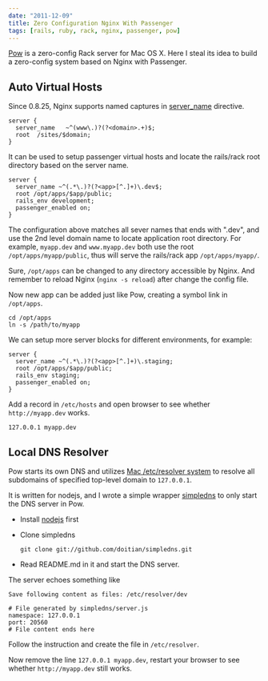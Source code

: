 ```yaml
---
date: "2011-12-09"
title: Zero Configuration Nginx With Passenger
tags: [rails, ruby, rack, nginx, passenger, pow]
---
```


[Pow][] is a zero-config Rack server for Mac OS X. Here I steal its idea to
build a zero-config system based on Nginx with Passenger.

<!--more-->

Auto Virtual Hosts
------------------

Since 0.8.25, Nginx supports named captures in
[server_name](http://wiki.nginx.org/HttpCoreModule#server_name) directive.

~~~
server {
  server_name   ~^(www\.)?(?<domain>.+)$;
  root  /sites/$domain;
}
~~~

It can be used to setup passenger virtual hosts and locate the rails/rack root
directory based on the server name.

~~~
server {
  server_name ~^(.*\.)?(?<app>[^.]+)\.dev$;
  root /opt/apps/$app/public;
  rails_env development;
  passenger_enabled on;
}
~~~

The configuration above matches all sever names that ends with ".dev", and use
the 2nd level domain name to locate application root directory. For example,
`myapp.dev` and `www.myapp.dev` both use the root `/opt/apps/myapp/public`,
thus will serve the rails/rack app `/opt/apps/myapp/`.

Sure, `/opt/apps` can be changed to any directory accessible by Nginx. And
remember to reload Nginx (`nginx -s reload`) after change the config file.

Now new app can be added just like Pow, creating a symbol link in
`/opt/apps`.

    cd /opt/apps
    ln -s /path/to/myapp

We can setup more server blocks for different environments, for example:

~~~
server {
  server_name ~^(.*\.)?(?<app>[^.]+)\.staging;
  root /opt/apps/$app/public;
  rails_env staging;
  passenger_enabled on;
}
~~~

Add a record in `/etc/hosts` and open browser to see whether `http://myapp.dev`
works.

    127.0.0.1 myapp.dev

Local DNS Resolver
------------------

Pow starts its own DNS and utilizes
[Mac /etc/resolver system](http://developer.apple.com/library/mac/#documentation/Darwin/Reference/ManPages/man5/resolver.5.html)
to resolve all subdomains of specified top-level domain to `127.0.0.1`.

It is written for nodejs, and I wrote a simple wrapper
[simpledns](https://github.com/doitian/simpledns) to only start the DNS server
in Pow.

-   Install [nodejs][] first

-   Clone simpledns

        git clone git://github.com/doitian/simpledns.git

-   Read README.md in it and start the DNS server.

The server echoes something like

~~~
Save following content as files: /etc/resolver/dev

# File generated by simpledns/server.js
namespace: 127.0.0.1
port: 20560
# File content ends here
~~~

Follow the instruction and create the file in `/etc/resolver`.

Now remove the line `127.0.0.1 myapp.dev`, restart your browser to see whether
`http://myapp.dev` still works.

[pow]: http://pow.cx
[nodejs]: http://nodejs.org
